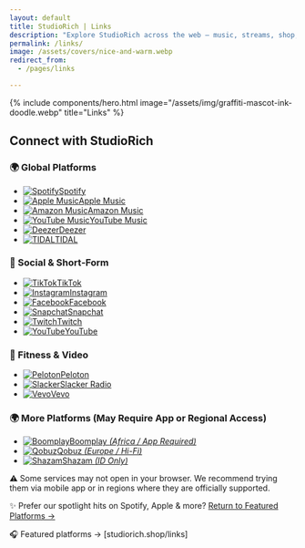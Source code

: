 ```yaml
---
layout: default
title: StudioRich | Links
description: "Explore StudioRich across the web – music, streams, shop, and more in one place."
permalink: /links/
image: /assets/covers/nice-and-warm.webp
redirect_from:
  - /pages/links

---
```

{% include components/hero.html
image="/assets/img/graffiti-mascot-ink-doodle.webp"
title="Links" %}
<div class="container">



  <section class="link-hub">
<h2>Connect with StudioRich</h2>

<!-- 🌍 Global Platforms -->
<h3>🌍 Global Platforms</h3>
<ul class="link-list">
  <li><a href="https://open.spotify.com/artist/your-id" target="_blank"><img src="/assets/icons/spotify.svg" alt="Spotify"><span>Spotify</span></a></li>
  <li><a href="https://music.apple.com/artist/your-id" target="_blank"><img src="/assets/icons/apple-music.svg" alt="Apple Music"><span>Apple Music</span></a></li>
  <li><a href="https://www.amazon.com/music/artist/your-id" target="_blank"><img src="/assets/icons/amazon.svg" alt="Amazon Music"><span>Amazon Music</span></a></li>
  <li><a href="https://music.youtube.com/channel/your-id" target="_blank"><img src="/assets/icons/youtube-music.svg" alt="YouTube Music"><span>YouTube Music</span></a></li>
  <li><a href="https://www.deezer.com/us/artist/294319151" target="_blank"><img src="/assets/icons/deezer.svg" alt="Deezer"><span>Deezer</span></a></li>
  <li><a href="https://tidal.com/browse/artist/your-id" target="_blank"><img src="/assets/icons/tidal.svg" alt="TIDAL"><span>TIDAL</span></a></li>
</ul>

<!-- 📱 Social & Short-Form -->
<h3>📱 Social & Short‑Form</h3>
<ul class="link-list">
  <li><a href="https://www.tiktok.com/@Studi.Rich" target="_blank"><img src="/assets/icons/tiktok.svg" alt="TikTok"><span>TikTok</span></a></li>
  <li><a href="https://www.instagram.com/_studiorich" target="_blank"><img src="/assets/icons/instagram.svg" alt="Instagram"><span>Instagram</span></a></li>
  <li><a href="https://www.facebook.com/StudioRichNYC/" target="_blank"><img src="/assets/icons/facebook.svg" alt="Facebook"><span>Facebook</span></a></li>
  <li><a href="https://www.snapchat.com/add/studiorich" target="_blank"><img src="/assets/icons/snapchat.svg" alt="Snapchat"><span>Snapchat</span></a></li>
  <li><a href="https://www.twitch.tv/studiorich" target="_blank"><img src="/assets/icons/twitch.svg" alt="Twitch"><span>Twitch</span></a></li>
  <li><a href="https://www.youtube.com/@Studio-Rich" target="_blank"><img src="/assets/icons/youtube.svg" alt="YouTube"><span>YouTube</span></a></li>
</ul>


<!-- 🧘 Fitness & Video -->
<h3>🧘 Fitness & Video</h3>
<ul class="link-list">
  <li><a href="https://www.peloton.com/music/artist/your-id" target="_blank"><img src="/assets/icons/peloton.svg" alt="Peloton"><span>Peloton</span></a></li>
  <li><a href="https://www.slacker.com/artist/your-id" target="_blank"><img src="/assets/icons/slacker.svg" alt="Slacker"><span>Slacker Radio</span></a></li>
  <li><a href="https://www.vevo.com/artist/your-id" target="_blank"><img src="/assets/icons/vevo.svg" alt="Vevo"><span>Vevo</span></a></li>
</ul>


<h3>🌍 More Platforms (May Require App or Regional Access)</h3>
<ul class="link-list">
  <li><a href="https://www.boomplay.com/artist/your-id" target="_blank"><img src="/assets/icons/boomplay.svg" alt="Boomplay"><span>Boomplay <em>(Africa / App Required)</em></span></a></li>
  <li><a href="https://www.qobuz.com/artist/your-id" target="_blank"><img src="/assets/icons/qobuz.svg" alt="Qobuz"><span>Qobuz <em>(Europe / Hi-Fi)</em></span></a></li>
  <li><a href="https://www.shazam.com/artist/your-id" target="_blank"><img src="/assets/icons/shazam.svg" alt="Shazam"><span>Shazam <em>(ID Only)</em></span></a></li>
</ul>

<p class="platform-note">⚠️ Some services may not open in your browser. We recommend trying them via mobile app or in regions where they are officially supported.</p>

<!-- 🔁 Return to Featured Platforms -->
<p>✨ Prefer our spotlight hits on Spotify, Apple & more? <a href="/featured-links">Return to Featured Platforms →</a></p>

  </section>



🎧 Featured platforms → [studiorich.shop/links]

